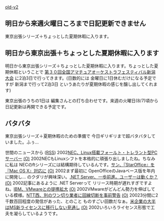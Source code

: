 [old-v2](ig020731-orig.html)

## 明日から来週火曜日ころまで日記更新できません

東京出張シリーズ＋ちょっとした夏期休暇に入ります。






## 明日から東京出張＋ちょっとした夏期休暇に入ります


明日から東京出張シリーズ＋ちょっとした夏期休暇に入ります。ちょっとした夏期休暇ということで
[第３０回全国アマチュアオーケストラフェスティバル新潟大会](http://www.gatakyo.com/aof/) に2泊3日で行ってきます。(日数的には 金曜日に1日休むだけになる予定ですが
新潟まで行って2泊3日 というあたりが夏期休暇の感じを醸し出してくれます)

東京出張のうちの1日は 編集さんとの打ち合わせです。来週の火曜日(8/7)頃から
日記更新は再開できる予定です。

## バタバタ


東京出張シリーズ＋夏期休暇のための準備で 今日ギリギリまで超バタバタしていました。ふぅ…



世間のニュースから ([RSS](ig020731-news.xml)) 2002[NEC、Linux搭載フォールト・トレラント型PCサーバー](http://biztech.nikkeibp.co.jp/wcs/show/leaf?CID=onair/biztech/prom/198912) [(O)](http://biztech.nikkeibp.co.jp/wcs/show/leaf?CID=onair/biztech/prom/198912) 2002NECもLinuxシフトを本格的に頑張り出しましたね。ちなみに私は NECのftシリーズには結構期待しているんです。[サン、『StarOffice』を『Mac OS X』対応に](http://japan.cnet.com/Enterprise/News/2002/Item/020729-4.html) [(O)](http://japan.cnet.com/Enterprise/News/2002/Item/020729-4.html) 2002まず最初に OpenOfficeのJavaベース版を年内に開発し… のクダリが興味深い。[.NET Server、一歩前進。ユーザーは動くか？](http://www.zdnet.co.jp/news/0207/29/ne00_dotnet.html) [(O)](http://www.zdnet.co.jp/news/0207/29/ne00_dotnet.html) 2002記事にあるように .NET Serverって リリース時期が遅れすぎですよね。[IBM、VMwareとの提携拡大](http://www.zdnet.co.jp/news/0207/31/nebt_11.html) [(O)](http://www.zdnet.co.jp/news/0207/31/nebt_11.html) 2002VMwareがどんどん勢力を伸ばしている模様。[NTT西、別のワン切り業者に回線切断を事前警告](http://www.zdnet.co.jp/news/0207/31/njbt_03.html) [(O)](http://www.zdnet.co.jp/news/0207/31/njbt_03.html) 20023分間に2千数百回程度の発信があった、とのこと ものすごい回数だなぁ。[米企業の大半はMS新ライセンスに移行しない見通し](http://www.zdnet.co.jp/news/0207/31/nebt_13.html) [(O)](http://www.zdnet.co.jp/news/0207/31/nebt_13.html) 2002いろいろライセンス形態で工夫を凝らしているようです。